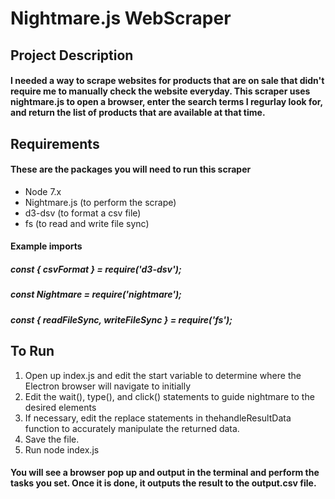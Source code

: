 # Nightmare.js WebScraper

## Project Description

#### I needed a way to scrape websites for products that are on sale that didn't require me to manually check the website everyday. This scraper uses nightmare.js to open a browser, enter the search terms I regurlay look for, and return the list of products that are available at that time.

## Requirements

#### These are the packages you will need to run this scraper
* Node 7.x
* Nightmare.js (to perform the scrape)
* d3-dsv (to format a csv file)
* fs (to read and write file sync)

#### Example imports

##### const { csvFormat } = require('d3-dsv');
##### const Nightmare = require('nightmare');
##### const { readFileSync, writeFileSync } = require('fs');

## To Run

1. Open up index.js and edit the start variable to determine where the
Electron browser will navigate to initially
1. Edit the wait(), type(), and click() statements to guide nightmare
to the desired elements
1. If necessary, edit the replace statements in thehandleResultData function
to accurately manipulate the returned data.
1. Save the file.
1. Run node index.js

#### You will see a browser pop up and output in the terminal and perform the tasks you set. Once it is done, it outputs the result to the output.csv file.





